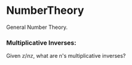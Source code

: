 # NumberTheory

General Number Theory.


### Multiplicative Inverses:
Given $\mathbb{z}/n\mathbb{z}$, what are n's multiplicative inverses?